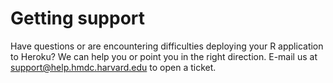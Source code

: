 # Getting support

Have questions or are encountering difficulties deploying your R application to Heroku? We can help you or point you in the right direction. E-mail us at [support@help.hmdc.harvard.edu](mailto:support@help.hmdc.harvard.edu) to open a ticket.
